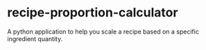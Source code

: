 # recipe-proportion-calculator
A python application to help you scale a recipe based on a specific ingredient quantity.
